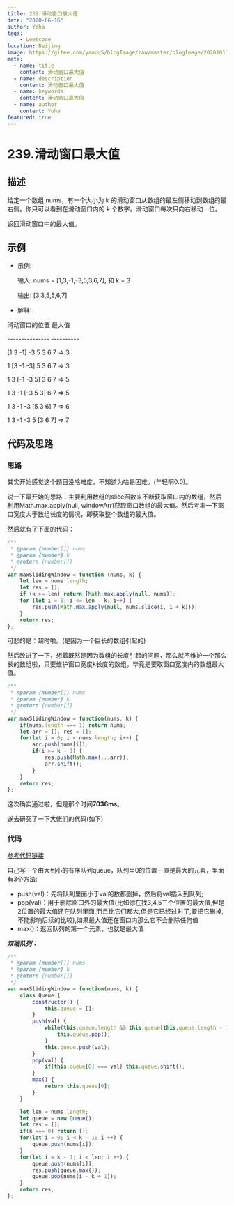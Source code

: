 ```yaml
---
title: 239.滑动窗口最大值
date: "2020-06-16"
author: Yoha
tags:
    - Leetcode
location: Beijing
image: https://gitee.com/yancqS/blogImage/raw/master/blogImage/20201017151542.jpeg
meta:
  - name: title
    content: 滑动窗口最大值
  - name: description
    content: 滑动窗口最大值
  - name: keywords
    content: 滑动窗口最大值
  - name: author
    content: Yoha
featured: true
---
```

# 239.滑动窗口最大值

## 描述

给定一个数组 nums，有一个大小为 k 的滑动窗口从数组的最左侧移动到数组的最右侧。你只可以看到在滑动窗口内的 k 个数字。滑动窗口每次只向右移动一位。

返回滑动窗口中的最大值。

## 示例

- 示例:

    输入: nums = [1,3,-1,-3,5,3,6,7], 和 k = 3

    输出: [3,3,5,5,6,7]

- 解释:

滑动窗口的位置                 最大值

\---------------              ----------

[1  3  -1] -3  5  3  6  7    =>   3

 1 [3  -1  -3] 5  3  6  7    =>   3

 1  3 [-1  -3  5] 3  6  7    =>   5

 1  3  -1 [-3  5  3] 6  7    =>   5

 1  3  -1  -3 [5  3  6] 7    =>   6

 1  3  -1  -3  5 [3  6  7]   =>   7

## 代码及思路

### 思路

其实开始感觉这个题目没啥难度，不知道为啥是困难。(年轻啊0.0)。

说一下最开始的思路：主要利用数组的slice函数来不断获取窗口内的数组，然后利用Math.max.apply(null, windowArr)获取窗口数组的最大值。然后考率一下窗口宽度大于数组长度的情况，即获取整个数组的最大值。

然后就有了下面的代码：

```javascript
/**
 * @param {number[]} nums
 * @param {number} k
 * @return {number[]}
 */
var maxSlidingWindow = function (nums, k) {
    let len = nums.length;
    let res = [];
    if (k >= len) return [Math.max.apply(null, nums)];
    for (let i = 0; i <= len - k; i++) {
        res.push(Math.max.apply(null, nums.slice(i, i + k)));
    }
    return res;
};
```

可悲的是：超时啦。(是因为一个巨长的数组引起的)

然后改进了一下，想着既然是因为数组的长度引起的问题，那么就不维护一个那么长的数组啦，只要维护窗口宽度k长度的数组。毕竟是要取窗口宽度内的数组最大值。

```javascript
/**
 * @param {number[]} nums
 * @param {number} k
 * @return {number[]}
 */
var maxSlidingWindow = function(nums, k) {
    if(nums.length === 1) return nums;
    let arr = [], res = [];
    for(let i = 0; i < nums.length; i++) {
        arr.push(nums[i]);
        if(i >= k - 1) {
            res.push(Math.max(...arr));
            arr.shift();
        }
    }
    return res;
};
```

这次确实通过啦，但是那个时间**7036ms**。

遂去研究了一下大佬们的代码(如下)

### 代码

[参考代码链接](https://leetcode-cn.com/problems/sliding-window-maximum/solution/shuang-duan-dui-lie-javascript-by-licolico-6/)

自己写一个由大到小的有序队列queue，队列里0的位置一直是最大的元素，里面有3个方法:

- push(val)：先将队列里面小于val的数都删掉，然后将val插入到队列;
- pop(val)：用于删除窗口外的最大值(比如你在找3,4,5三个位置的最大值,但是2位置的最大值还在队列里面,而且比它们都大,但是它已经过时了,要把它删掉,不能影响后续的比较),如果最大值还在窗口内那么它不会删除任何值
- max()：返回队列的第一个元素，也就是最大值

***双端队列：***

```javascript
/**
 * @param {number[]} nums
 * @param {number} k
 * @return {number[]}
 */
var maxSlidingWindow = function(nums, k) {
    class Queue {
        constructor() {
            this.queue = [];
        }
        push(val) {
            while(this.queue.length && this.queue[this.queue.length - 1] < val) {
                this.queue.pop();
            }
            this.queue.push(val);
        }
        pop(val) {
            if(this.queue[0] === val) this.queue.shift();
        }
        max() {
            return this.queue[0];
        }
    }

    let len = nums.length;
    let queue = new Queue();
    let res = [];
    if(k === 0) return [];
    for(let i = 0; i < k - 1; i ++) {
        queue.push(nums[i]);
    }
    for(let i = k - 1; i < len; i ++) {
        queue.push(nums[i]);
        res.push(queue.max());
        queue.pop(nums[i - k + 1]);
    }
    return res;
};
```


<comment />